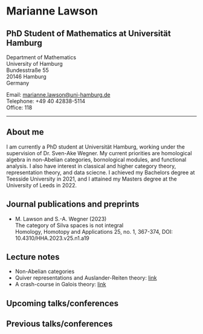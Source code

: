 # Marianne Lawson 

## PhD Student of Mathematics at Universität Hamburg


Department of Mathematics <br> University of Hamburg <br> Bundesstraße 55 <br> 20146 Hamburg <br> Germany



Email: marianne.lawson@uni-hamburg.de <br> Telephone: +49 40 42838-5114  <br> Office: 118

___________

## About me 

I am currently a PhD student at Universität Hamburg, working under the supervision of Dr. Sven-Ake Wegner. My current priorities are homological algebra in non-Abelian categories, bornological modules, and functional analysis. I also have interest in classical and higher category theory, representation theory, and data sciecne. I achieved my Bachelors degree at Teesside University in 2021, and I attained my Masters degree at the University of Leeds in 2022.

## Journal publications and preprints


* M. Lawson and S.-A. Wegner (2023) <br> The category of Silva spaces is not integral <br> Homology, Homotopy and Applications 25, no. 1, 367-374, DOI: 10.4310/HHA.2023.v25.n1.a19



## Lecture notes

* Non-Abelian categories
* Quiver representations and Auslander-Reiten theory: [link](https://drive.google.com/file/d/1S6P3MAHSqHiy8QH8QbjaJRfSZf56rDep/view?usp=share_link)
* A crash-course in Galois theory: [link](https://drive.google.com/file/d/1UWZH1tKS5KaKfujYCeskVLlXla8BwJ9B/view?usp=share_link)

## Upcoming talks/conferences


## Previous talks/conferences 

